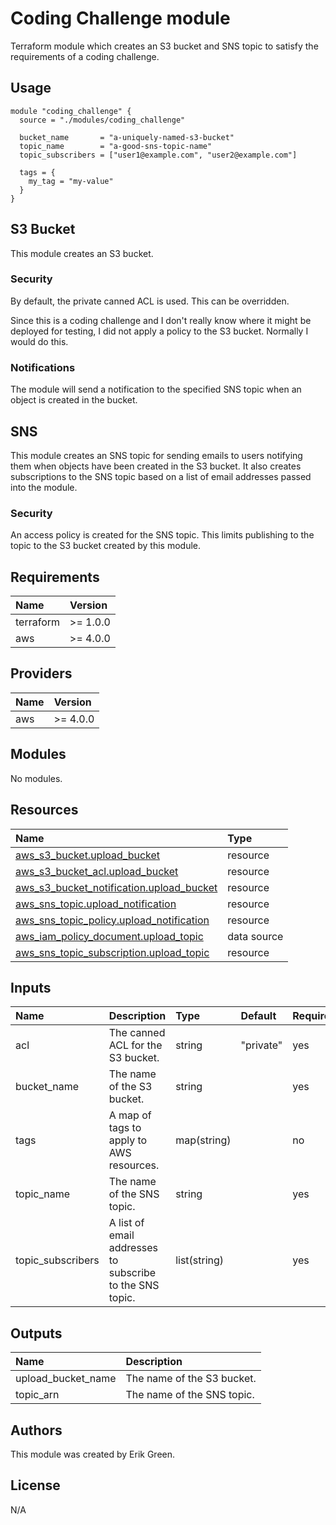 # Coding Challenge module
Terraform module which creates an S3 bucket and SNS topic to satisfy the requirements of a coding challenge.

## Usage
```hcl
module "coding_challenge" {
  source = "./modules/coding_challenge"

  bucket_name       = "a-uniquely-named-s3-bucket"
  topic_name        = "a-good-sns-topic-name"
  topic_subscribers = ["user1@example.com", "user2@example.com"]

  tags = {
    my_tag = "my-value"
  }
}
```

## S3 Bucket
This module creates an S3 bucket.

### Security
By default, the private canned ACL is used.  This can be overridden.

Since this is a coding challenge and I don't really know where it might be deployed for testing, I did not apply a policy to the S3 bucket.  Normally I would do this.

### Notifications
The module will send a notification to the specified SNS topic when an object is created in the bucket.

## SNS
This module creates an SNS topic for sending emails to users notifying them when objects have been created in the S3 bucket.  It also creates subscriptions to the SNS topic based on a list of email addresses passed into the module.

### Security
An access policy is created for the SNS topic.  This limits publishing to the topic to the S3 bucket created by this module.

## Requirements
|Name|Version |
|:---|:---| 
|terraform|>= 1.0.0|
|aws      |>= 4.0.0|

## Providers
|Name|Version|
|:---|:---| 
|aws |>= 4.0.0|

## Modules
No modules.

## Resources
|Name|Type|
|:---|:---|
|[aws_s3_bucket.upload_bucket](https://registry.terraform.io/providers/hashicorp/aws/latest/docs/resources/s3_bucket)|resource|
|[aws_s3_bucket_acl.upload_bucket](https://registry.terraform.io/providers/hashicorp%20%20/aws/latest/docs/resources/s3_bucket_acl)|resource|
|[aws_s3_bucket_notification.upload_bucket](https://registry.terraform.io/providers/hashicorp/aws/latest/docs/resources/s3_bucket_notification)|resource|
|[aws_sns_topic.upload_notification](https://registry.terraform.io/providers/hashicorp/aws/latest/docs/resources/sns_topic)|resource|
|[aws_sns_topic_policy.upload_notification](https://www.google.com/search?client=firefox-b-1-d&q=terraform+aws_sns_topic_policy)|resource|
|[aws_iam_policy_document.upload_topic](https://registry.terraform.io/providers/hashicorp/aws/latest/docs/data-sources/iam_policy_document)|data source|
|[aws_sns_topic_subscription.upload_topic](https://registry.terraform.io/providers/hashicorp/aws/latest/docs/resources/sns_topic_subscription)|resource|

## Inputs
|Name|Description|Type|Default|Required|
|:---|:---|:---|:---|:---|
|acl|The canned ACL for the S3 bucket.|string|"private"|yes|
|bucket_name|The name of the S3 bucket.|string| |yes|
|tags|A map of tags to apply to AWS resources.|map(string)| |no|
|topic_name|The name of the SNS topic.|string| | yes|
|topic_subscribers|A list of email addresses to subscribe to the SNS topic.|list(string)| |yes|

## Outputs
|Name|Description|
|:---|:---|
|upload_bucket_name|The name of the S3 bucket.|
topic_arn|The name of the SNS topic.|

## Authors
This module was created by Erik Green.

## License
N/A